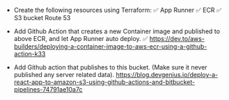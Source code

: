 - Create the following resources using Terraform:
  ✅ App Runner
  ✅ ECR
  ✅ S3 bucket
  Route 53

- Add Github Action that creates a new Container image and published to above ECR, and let App Runner auto deploy.
  ✅ https://dev.to/aws-builders/deploying-a-container-image-to-aws-ecr-using-a-github-action-k33

- Add Github action that publishes to this bucket. (Make sure it never published any server related data).
  https://blog.devgenius.io/deploy-a-react-app-to-amazon-s3-using-github-actions-and-bitbucket-pipelines-74791ae10a7c

